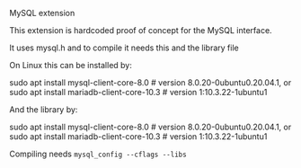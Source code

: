 MySQL extension

This extension is hardcoded proof of concept for the MySQL interface.

It uses mysql.h and to compile it needs this and the library file

On Linux this can be installed by:

sudo apt install mysql-client-core-8.0     # version 8.0.20-0ubuntu0.20.04.1, or
sudo apt install mariadb-client-core-10.3  # version 1:10.3.22-1ubuntu1

And the library by:

sudo apt install mysql-client-core-8.0     # version 8.0.20-0ubuntu0.20.04.1, or
sudo apt install mariadb-client-core-10.3  # version 1:10.3.22-1ubuntu1

Compiling needs `mysql_config --cflags --libs`